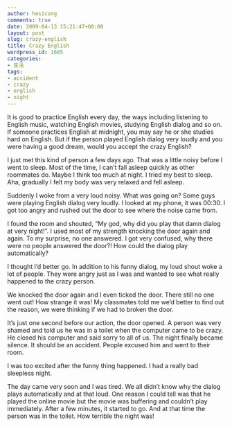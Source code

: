 ```yaml
---
author: hesicong
comments: true
date: 2009-04-13 15:21:47+00:00
layout: post
slug: crazy-english
title: Crazy English
wordpress_id: 1685
categories:
- 生活
tags:
- accident
- crazy
- english
- night
---
```


It is good to practice English every day, the ways including listening to English music, watching English movies, studying English dialog and so on. If someone practices English at midnight, you may say he or she studies hard on English. But if the person played English dialog very loudly and you were having a good dream, would you accept the crazy English?

I just met this kind of person a few days ago. That was a little noisy before I went to sleep. Most of the time, I can’t fall asleep quickly as other roommates do. Maybe I think too much at night. I tried my best to sleep. Aha, gradually I felt my body was very relaxed and fell asleep.

Suddenly I woke from a very loud noisy. What was going on? Some guys were playing English dialog very loudly. I looked at my phone, it was 00:30. I got too angry and rushed out the door to see where the noise came from.

I found the room and shouted, “My god, why did you play that damn dialog at very night!”. I used most of my strength knocking the door again and again. To my surprise, no one answered. I got very confused, why there were no people answered the door?! How could the dialog play automatically?

I thought I’d better go. In addition to his funny dialog, my loud shout woke a lot of people. They were angry just as I was and wanted to see what really happened to the crazy person.

We knocked the door again and I even ticked the door. There still no one went out! How strange it was! My classmates told me we’d better to find out the reason, we were thinking if we had to broken the door.

It’s just one second before our action, the door opened. A person was very shamed and told us he was in a toilet when the computer came to be crazy. He closed his computer and said sorry to all of us. The night finally became silence. It should be an accident. People excused him and went to their room.

I was too excited after the funny thing happened. I had a really bad sleepless night.

The day came very soon and I was tired. We all didn’t know why the dialog plays automatically and at that loud. One reason I could tell was that he played the online movie but the movie was buffering and couldn’t play immediately. After a few minutes, it started to go. And at that time the person was in the toilet. How terrible the night was!
